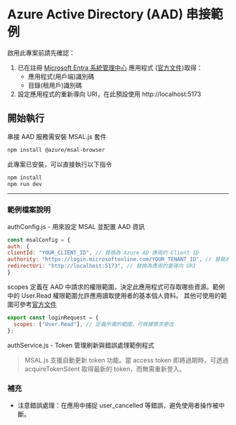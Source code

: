 # Azure Active Directory (AAD) 串接範例

啟用此專案前請先確認：

1. 已在註冊 [Microsoft Entra 系統管理中心](https://entra.microsoft.com/) 應用程式 ([官方文件](https://app.heptabase.com/ed682aa7-0316-47ed-bbce-a7a13a0b3239/card/5727b3c3-9273-46e3-8d27-b50b0125cc93))取得：
   - 應用程式(用戶端)識別碼
   - 目錄(租用戶)識別碼
2. 設定應用程式的重新導向 URI，在此預設使用 http://localhost:5173

## 開始執行

串接 AAD 服務需安裝 MSAL.js 套件

```bash
npm install @azure/msal-browser
```

此專案已安裝，可以直接執行以下指令

```bash
npm install
npm run dev
```

---

### 範例檔案說明

authConfig.js - 用來設定 MSAL 並配置 AAD 資訊

```javascript
const msalConfig = {
auth: {
clientId: "YOUR_CLIENT_ID", // 替換為 Azure AD 應用的 Client ID
authority: "https://login.microsoftonline.com/YOUR_TENANT_ID", // 替換為 Tenant ID
redirectUri: "http://localhost:5173", // 替換為應用的重導向 URI
}
```

scopes 定義在 AAD 中請求的權限範圍，決定此應用程式可存取哪些資源。範例中的 User.Read 權限範圍允許應用讀取使用者的基本個人資料。
其他可使用的範圍可參考[官方文件](https://learn.microsoft.com/zh-tw/entra/identity-platform/scopes-oidc)

```javascript
export const loginRequest = {
  scopes: ["User.Read"], // 定義所需的範圍，可根據需求更改
};
```

authService.js - Token 管理刷新與錯誤處理範例程式

> MSAL.js 支援自動更新 token 功能。當 access token 即將過期時，可透過 acquireTokenSilent 取得最新的 token，而無需重新登入。

### 補充

- 注意錯誤處理：在應用中捕捉 user_cancelled 等錯誤，避免使用者操作被中斷。
